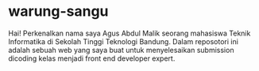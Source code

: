 # warung-sangu

Hai! Perkenalkan nama saya Agus Abdul Malik seorang mahasiswa Teknik Informatika di Sekolah Tinggi Teknologi Bandung.
Dalam reposotori ini adalah sebuah web yang saya buat untuk menyelesaikan submission dicoding kelas menjadi front end developer expert.

